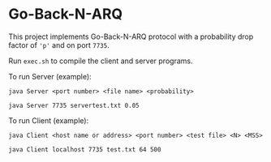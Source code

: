 # Go-Back-N-ARQ

This project implements Go-Back-N-ARQ protocol with a probability drop factor of `'p'` and on port `7735`. 

Run `exec.sh` to compile the client and server programs. 

To run Server (example): 
    
    java Server <port number> <file name> <probability>
    
    java Server 7735 servertest.txt 0.05

To run Client (example):

    java Client <host name or address> <port number> <test file> <N> <MSS>
    
    java Client localhost 7735 test.txt 64 500
